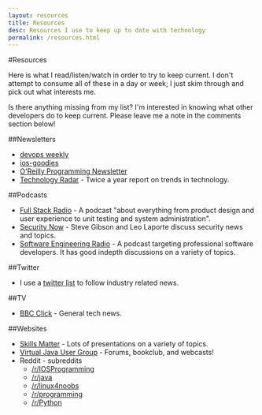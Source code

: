 ```yaml
---
layout: resources
title: Resources
desc: Resources I use to keep up to date with technology
permalink: /resources.html
---
```

#Resources

Here is what I read/listen/watch in order to try to keep current.  I don't attempt to consume all of these in a day or week; I just skim through and pick out what interests me. 

Is there anything missing from my list?  I'm interested in knowing what other developers do to keep current.  Please leave me a note in the comments section below!

##Newsletters
	
* [devops weekly](http://www.devopsweekly.com) 
* [ios-goodies](http://ios-goodies.com)
* [O'Reilly Programming Newsletter](http://www.oreilly.com/programming/newsletter.csp)
* [Technology Radar](http://www.thoughtworks.com/radar) - Twice a year report on trends in technology.


##Podcasts
	
* [Full Stack Radio](http://fullstackradio.com) - A podcast "about everything from product design and user experience to unit testing and system administration".
* [Security Now](http://twit.tv/show/security-now) - Steve Gibson and Leo Laporte discuss security news and topics.
* [Software Engineering Radio](http://www.se-radio.net/) - A podcast targeting professional software developers.  It has good indepth discussions on a variety of topics.


##Twitter
	
* I use a [twitter list](https://twitter.com/mgranbois/lists/software-development) to follow industry related news.


##TV

* [BBC Click](http://www.bbc.co.uk/programmes/n13xtmd5) - General tech news.


##Websites

* [Skills Matter](https://skillsmatter.com) - Lots of presentations on a variety of topics.
* [Virtual Java User Group](http://virtualjug.com) - Forums, bookclub, and webcasts! 
* Reddit - subreddits
	* [/r/IOSProgramming](https://www.reddit.com/r/iOSProgramming/)
	* [/r/java](https://www.reddit.com/r/java/)
	* [/r/linux4noobs](https://www.reddit.com/r/linux4noobs/)
	* [/r/programming](https://www.reddit.com/r/programming/)
	* [/r/Python](https://www.reddit.com/r/Python/)
		

